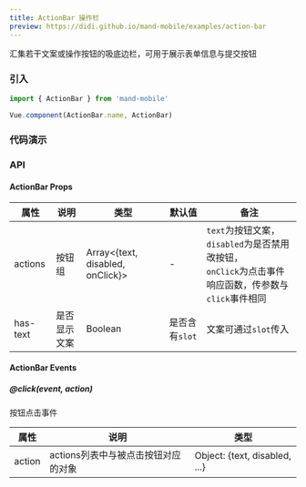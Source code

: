 ```yaml
---
title: ActionBar 操作栏
preview: https://didi.github.io/mand-mobile/examples/action-bar
---
```


汇集若干文案或操作按钮的吸底边栏，可用于展示表单信息与提交按钮

### 引入

```javascript
import { ActionBar } from 'mand-mobile'

Vue.component(ActionBar.name, ActionBar)
```

### 代码演示
<!-- DEMO -->


### API

#### ActionBar Props
|属性 | 说明 | 类型 | 默认值 | 备注|
|----|-----|------|------|------|
|actions|按钮组|Array<{text, disabled, onClick}>|-|`text`为按钮文案，<br/>`disabled`为是否禁用改按钮，<br/>`onClick`为点击事件响应函数，传参数与`click`事件相同|
|has-text|是否显示文案|Boolean|是否含有`slot`|文案可通过`slot`传入|


#### ActionBar Events

##### @click(event, action)
按钮点击事件

|属性 | 说明 | 类型 |
|----|-----|------|
|action|actions列表中与被点击按钮对应的对象|Object: {text, disabled, ...}|
